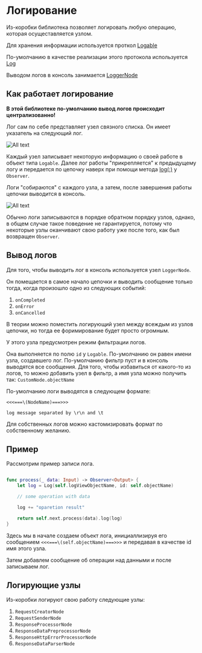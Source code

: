 # Логирование

Из-коробки библиотека позволяет логировать любую операцию, которая осущеставляется узлом. 

Для хранения информации используется проткол [Logable](https://lastsprint.dev/CoreNetKit/Docs/swift_output/Protocols/Logable.html)

По-умолчанию в качестве реализации этого протокола используется [Log](https://lastsprint.dev/CoreNetKit/Docs/swift_output/Structs/Log.html)

Выводом логов в консоль занимается [LoggerNode](https://lastsprint.dev/CoreNetKit/Docs/swift_output/Classes/LoggerNode.html)

## Как работает логирование

**В этой библиотеке по-умолчанию вывод логов происходит централизованно!**

Лог сам по себе представляет узел связного списка. Он имеет указатель на следующий лог. 

![All text](log_nodes_tree.svg)

Каждый узел записывает некоторую информацию о своей работе в объект типа `Logable`. 
Далее лог работы "прикрепляется" к предыдущему логу и передается по цепочку наверх при помощи метода [log(:)](https://lastsprint.dev/CoreNetKit/Docs/swift_output/Classes/Observer.html#/s:10CoreNetKit8ObserverC3logyACyxGXDAA7Logable_pSgF) у `Observer`.

Логи "собираются" с каждого узла, а затем, после завершения работы цепочки выводится в консоль. 

![All text](log_chaining.svg)

Обычно логи записываются в порядке обратном порядку узлов, однако, в общем случае такое поведение не гарантируется, потому что некоторые узлы оканчивают свою работу уже после того, как был возвращен `Observer`.

## Вывод логов

Для того, чтобы выводить лог в консоль используется узел `LoggerNode`. 

Он помещается в самое начало цепочки и выводить сообщение только тогда, когда произошло одно из следующих событий:
1. `onCompleted`
2. `onError`
3. `onCancelled`

В теории можно поместить логирующий узел между всеждым из узлов цепочки, но тогда ее форимирование будет просто огромным.

У этого узла предусмотрен режим фильтрации логов.

Она выполняется по полю `id` у `Logable`. По-умолчанию он равен имени узла, создавшего лог. 
По-умолчанию фильтр пуст и в консоль выводятся все сообщения. 
Для того, чтобы избавиться от какого-то из логов, то можно добавить узел в фильтр, а имя узла можно получить так: `CustomNode.objectName`

По-умолчанию логи выводятся в следующем формате:
```
<<<===\(NodeName)===>>>

log message separated by \r\n and \t

```

Для собственных логов можно кастомизировать формат по собственному желанию.

## Пример

Рассмотрим пример записи лога.

```Swift

func process(_ data: Input) -> Observer<Output> {
    let log = Log(self.logViewObjectName, id: self.objectName)

    // some operation with data

    log += "oparetion result"

    return self.next.process(data).log(log)
}

```

Здесь мы в начале создаем объект лога, инициаллизируя его сообщением `<<<===\(self.objectName)===>>>` и передавая в качестве id имя этого узла.

Затем добавлем сообщение об операции над данными и после записываем лог.

## Логирующие узлы

Из-коробки логируют свою работу следующие узлы:

1. `RequestCreatorNode`
2. `RequestSenderNode`
3. `ResponseProcessorNode`
4. `ResponseDataPreprocessorNode` 
5. `ResponseHttpErrorProcessorNode`
6. `ResponseDataParserNode`